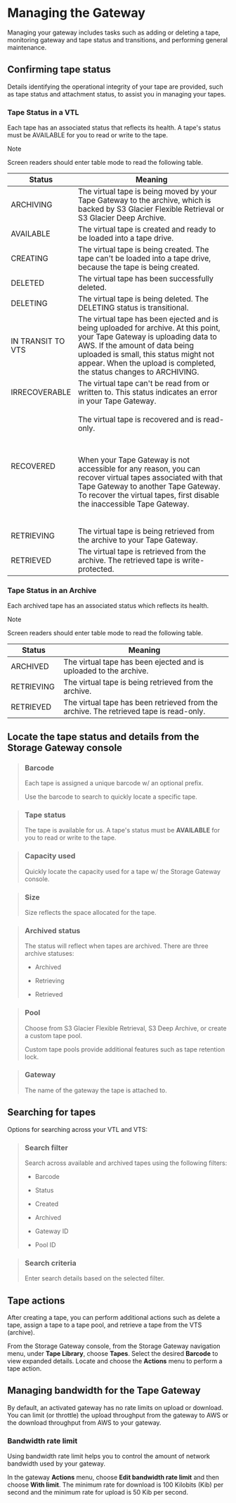 # Managing the Gateway

Managing your gateway includes tasks such as adding or deleting a tape, monitoring gateway and tape status and transitions, and performing general maintenance.

## Confirming tape status

Details identifying the operational integrity of your tape are provided, such as tape status and attachment status, to assist you in managing your tapes.

### Tape Status in a VTL

Each tape has an associated status that reflects its health. A tape's status must be AVAILABLE for you to read or write to the tape.

>[!NOTE]
>
> Screen readers should enter table mode to read the following table.

<table><thead><tr><th style="width:26.9176%;"><span style="font-size:17px;">Status</span><br></th><th style="width:72.9395%;"><span style="font-size:17px;">Meaning</span><br></th></tr></thead><tbody><tr><td style="width:26.9176%;"><span style="font-size:17px;">ARCHIVING</span><br></td><td style="width:72.9395%;"><span style="font-size:17px;">The virtual tape is being moved by your Tape Gateway to the archive, which is backed by S3 Glacier Flexible Retrieval or S3 Glacier Deep Archive.</span><br></td></tr><tr><td style="width:26.9176%;"><span style="font-size:17px;">AVAILABLE</span><br></td><td style="width:72.9395%;"><span style="font-size:17px;">The virtual tape is created and ready to be loaded into a tape drive.</span><br></td></tr><tr><td style="width:26.9176%;"><span style="font-size:17px;">CREATING</span><br></td><td style="width:72.9395%;"><span style="font-size:17px;">The virtual tape is being created. The tape can't be loaded into a tape drive, because the tape is being created.</span><br></td></tr><tr><td style="width:26.9176%;"><span style="font-size:17px;">DELETED</span><br></td><td style="width:72.9395%;"><span style="font-size:17px;">The virtual tape has been successfully deleted.</span><br></td></tr><tr><td style="width:26.9176%;"><span style="font-size:17px;">DELETING</span><br></td><td style="width:72.9395%;"><span style="font-size:17px;">The virtual tape is being deleted. The DELETING status is transitional.</span><br></td></tr><tr><td style="width:26.9176%;"><span style="font-size:17px;">IN TRANSIT TO VTS</span><br></td><td style="width:72.9395%;"><span style="font-size:17px;">The virtual tape has been ejected and is being uploaded for archive. At this point, your Tape Gateway is uploading data to AWS. If the amount of data being uploaded is small, this status might not appear. When the upload is completed, the status changes to ARCHIVING.</span><br></td></tr><tr><td style="width:26.9176%;"><span style="font-size:17px;">IRRECOVERABLE</span><br></td><td style="width:72.9395%;"><span style="font-size:17px;">The virtual tape can't be read from or written to. This status indicates an error in your Tape Gateway.</span><br></td></tr><tr><td style="width:26.9176%;"><span style="font-size:17px;">RECOVERED</span><br></td><td style="width:72.9395%;"><p><span style="font-size:17px;">The virtual tape is recovered and is read-only.&nbsp;</span></p><span style="font-size:17px;">&nbsp; &nbsp; &nbsp; &nbsp; &nbsp; &nbsp; &nbsp; &nbsp; &nbsp; &nbsp; &nbsp; &nbsp; &nbsp; &nbsp;&nbsp;</span><p><span style="font-size:17px;">When your Tape Gateway is not accessible for any reason, you can recover virtual tapes associated with that Tape Gateway to another Tape Gateway. To recover the virtual tapes, first disable the inaccessible Tape Gateway.</span></p><br></td></tr><tr><td style="width:26.9176%;"><span style="font-size:17px;">RETRIEVING</span><br></td><td style="width:72.9395%;"><span style="font-size:17px;">The virtual tape is being retrieved from the archive to your Tape Gateway.</span><br></td></tr><tr><td style="width:26.9176%;"><span style="font-size:17px;">RETRIEVED</span><br></td><td style="width:72.9395%;"><span style="font-size:17px;">The virtual tape is retrieved from the archive. The retrieved tape is write-protected.</span><br></td></tr></tbody></table>

### Tape Status in an Archive

Each archived tape has an associated status which reflects its health.

>[!NOTE]
>
> Screen readers should enter table mode to read the following table.

<table><thead><tr><th style="width:23.7732%;"><span style="font-size:17px;">Status</span><br></th><th style="width:76.0837%;"><span style="font-size:17px;">Meaning</span><br></th></tr></thead><tbody><tr><td style="width:23.7732%;"><span style="font-size:17px;">ARCHIVED</span><br></td><td style="width:76.0837%;"><span style="font-size:17px;">The virtual tape has been ejected and is uploaded to the archive.</span><br></td></tr><tr><td style="width:23.7732%;"><span style="font-size:17px;">RETRIEVING</span><br></td><td style="width:76.0837%;"><span style="font-size:17px;">The virtual tape is being retrieved from the archive.</span><br></td></tr><tr><td style="width:23.7732%;"><span style="font-size:17px;">RETRIEVED</span><br></td><td style="width:76.0837%;"><span style="font-size:17px;">The virtual tape has been retrieved from the archive. The retrieved tape is read-only.</span></td></tr></tbody></table>

## Locate the tape status and details from the Storage Gateway console

> ### Barcode
>
> Each tape is assigned a unique barcode w/ an optional prefix.
>
> Use the barcode to search to quickly locate a specific tape.

> ### Tape status
>
> The tape is available for us. A tape's status must be **AVAILABLE** for you to read or write to the tape.

> ### Capacity used
>
> Quickly locate the capacity used for a tape w/ the Storage Gateway console.

> ### Size
>
> Size reflects the space allocated for the tape.

> ### Archived status
>
> The status will reflect when tapes are archived. There are three archive statuses:
>
> * Archived
>
> * Retrieving
>
> * Retrieved

> ### Pool
>
> Choose from S3 Glacier Flexible Retrieval, S3 Deep Archive, or create a custom tape pool.
>
> Custom tape pools provide additional features such as tape retention lock.

> ### Gateway
>
> The name of the gateway the tape is attached to.

## Searching for tapes

Options for searching across your VTL and VTS:

> ### Search filter
>
> Search across available and archived tapes using the following filters:
>
> * Barcode
>
> * Status
>
> * Created
>
> * Archived
>
> * Gateway ID
>
> * Pool ID

> ### Search criteria
>
> Enter search details based on the selected filter.

## Tape actions

After creating a tape, you can perform additional actions such as delete a tape, assign a tape to a tape pool, and retrieve a tape from the VTS (archive).

From the Storage Gateway console, from the Storage Gateway navigation menu, under **Tape Library**, choose **Tapes**. Select the desired **Barcode** to view expanded details. Locate and choose the **Actions** menu to perform a tape action.

## Managing bandwidth for the Tape Gateway

By default, an activated gateway has no rate limits on upload or download. You can limit (or throttle) the upload throughput from the gateway to AWS or the download throughput from AWS to your gateway.

### Bandwidth rate limit

Using bandwidth rate limit helps you to control the amount of network bandwidth used by your gateway.

In the gateway **Actions** menu, choose **Edit bandwidth rate limit** and then choose **With limit**. The minimum rate for download is 100 Kilobits (Kib) per second and the minimum rate for upload is 50 Kib per second.
